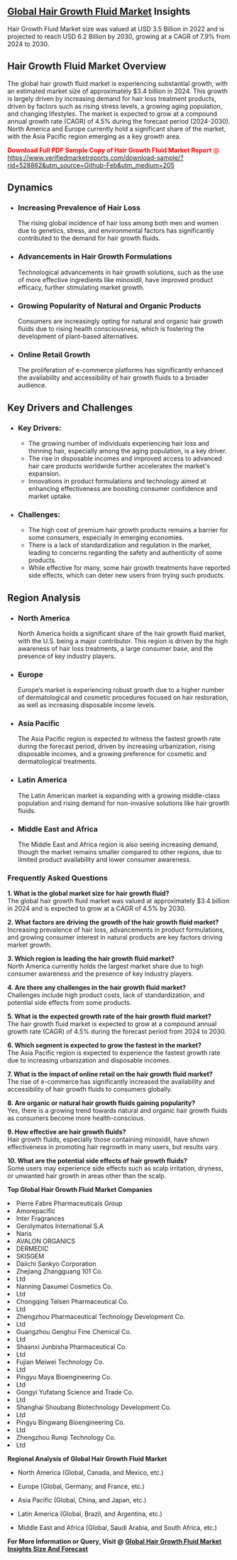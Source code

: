 <h2><a href="https://www.verifiedmarketreports.com/download-sample/?rid=528862&amp;utm_source=Github&amp;utm_medium=205" target="_blank">Global Hair Growth Fluid Market</a> Insights</h2><p>Hair Growth Fluid Market size was valued at USD 3.5 Billion in 2022 and is projected to reach USD 6.2 Billion by 2030, growing at a CAGR of 7.9% from 2024 to 2030.</p><p> <h2>Hair Growth Fluid Market Overview</h2> <p>The global hair growth fluid market is experiencing substantial growth, with an estimated market size of approximately $3.4 billion in 2024. This growth is largely driven by increasing demand for hair loss treatment products, driven by factors such as rising stress levels, a growing aging population, and changing lifestyles. The market is expected to grow at a compound annual growth rate (CAGR) of 4.5% during the forecast period (2024-2030). North America and Europe currently hold a significant share of the market, with the Asia Pacific region emerging as a key growth area. <p><span class=""><span style="color: #ff0000;"><strong>Download Full PDF Sample Copy of Hair Growth Fluid Market Report</strong> @ </span><a href="https://www.verifiedmarketreports.com/download-sample/?rid=528862&amp;utm_source=Github-Feb&amp;utm_medium=205" target="_blank">https://www.verifiedmarketreports.com/download-sample/?rid=528862&amp;utm_source=Github-Feb&amp;utm_medium=205</a></span></p></p> <h2>Dynamics</h2> <ul> <li><h3>Increasing Prevalence of Hair Loss</h3> The rising global incidence of hair loss among both men and women due to genetics, stress, and environmental factors has significantly contributed to the demand for hair growth fluids. </li> <li><h3>Advancements in Hair Growth Formulations</h3> Technological advancements in hair growth solutions, such as the use of more effective ingredients like minoxidil, have improved product efficacy, further stimulating market growth. </li> <li><h3>Growing Popularity of Natural and Organic Products</h3> Consumers are increasingly opting for natural and organic hair growth fluids due to rising health consciousness, which is fostering the development of plant-based alternatives. </li> <li><h3>Online Retail Growth</h3> The proliferation of e-commerce platforms has significantly enhanced the availability and accessibility of hair growth fluids to a broader audience. </li> </ul> <h2>Key Drivers and Challenges</h2> <ul> <li><h3>Key Drivers:</h3> <ul> <li>The growing number of individuals experiencing hair loss and thinning hair, especially among the aging population, is a key driver.</li> <li>The rise in disposable incomes and improved access to advanced hair care products worldwide further accelerates the market's expansion.</li> <li>Innovations in product formulations and technology aimed at enhancing effectiveness are boosting consumer confidence and market uptake.</li> </ul> </li> <li><h3>Challenges:</h3> <ul> <li>The high cost of premium hair growth products remains a barrier for some consumers, especially in emerging economies.</li> <li>There is a lack of standardization and regulation in the market, leading to concerns regarding the safety and authenticity of some products.</li> <li>While effective for many, some hair growth treatments have reported side effects, which can deter new users from trying such products.</li> </ul> </li> </ul> <h2>Region Analysis</h2> <ul> <li><h3>North America</h3> North America holds a significant share of the hair growth fluid market, with the U.S. being a major contributor. This region is driven by the high awareness of hair loss treatments, a large consumer base, and the presence of key industry players. </li> <li><h3>Europe</h3> Europe’s market is experiencing robust growth due to a higher number of dermatological and cosmetic procedures focused on hair restoration, as well as increasing disposable income levels. </li> <li><h3>Asia Pacific</h3> The Asia Pacific region is expected to witness the fastest growth rate during the forecast period, driven by increasing urbanization, rising disposable incomes, and a growing preference for cosmetic and dermatological treatments. </li> <li><h3>Latin America</h3> The Latin American market is expanding with a growing middle-class population and rising demand for non-invasive solutions like hair growth fluids. </li> <li><h3>Middle East and Africa</h3> The Middle East and Africa region is also seeing increasing demand, though the market remains smaller compared to other regions, due to limited product availability and lower consumer awareness.</li> </ul> <h3>Frequently Asked Questions</h3> <p><b>1. What is the global market size for hair growth fluid?</b><br> The global hair growth fluid market was valued at approximately $3.4 billion in 2024 and is expected to grow at a CAGR of 4.5% by 2030.</p> <p><b>2. What factors are driving the growth of the hair growth fluid market?</b><br> Increasing prevalence of hair loss, advancements in product formulations, and growing consumer interest in natural products are key factors driving market growth.</p> <p><b>3. Which region is leading the hair growth fluid market?</b><br> North America currently holds the largest market share due to high consumer awareness and the presence of key industry players.</p> <p><b>4. Are there any challenges in the hair growth fluid market?</b><br> Challenges include high product costs, lack of standardization, and potential side effects from some products.</p> <p><b>5. What is the expected growth rate of the hair growth fluid market?</b><br> The hair growth fluid market is expected to grow at a compound annual growth rate (CAGR) of 4.5% during the forecast period from 2024 to 2030.</p> <p><b>6. Which segment is expected to grow the fastest in the market?</b><br> The Asia Pacific region is expected to experience the fastest growth rate due to increasing urbanization and disposable incomes.</p> <p><b>7. What is the impact of online retail on the hair growth fluid market?</b><br> The rise of e-commerce has significantly increased the availability and accessibility of hair growth fluids to consumers globally.</p> <p><b>8. Are organic or natural hair growth fluids gaining popularity?</b><br> Yes, there is a growing trend towards natural and organic hair growth fluids as consumers become more health-conscious.</p> <p><b>9. How effective are hair growth fluids?</b><br> Hair growth fluids, especially those containing minoxidil, have shown effectiveness in promoting hair regrowth in many users, but results vary.</p> <p><b>10. What are the potential side effects of hair growth fluids?</b><br> Some users may experience side effects such as scalp irritation, dryness, or unwanted hair growth in areas other than the scalp.</p> </p><p><strong>Top Global Hair Growth Fluid Market Companies</strong></p><div data-test-id=""><p><li>Pierre Fabre Pharmaceuticals Group</li><li> Amorepacific</li><li> Inter Fragrances</li><li> Gerolymatos International S.A</li><li> Naris</li><li> AVALON ORGANICS</li><li> DERMEDIC</li><li> SKISGEM</li><li> Daiichi Sankyo Corporation</li><li> Zhejiang Zhangguang 101 Co.</li><li> Ltd</li><li> Nanning Daxumei Cosmetics Co.</li><li> Ltd</li><li> Chongqing Telsen Pharmaceutical Co.</li><li> Ltd</li><li> Zhengzhou Pharmaceutical Technology Development Co.</li><li> Ltd</li><li> Guangzhou Genghui Fine Chemical Co.</li><li> Ltd</li><li> Shaanxi Junbisha Pharmaceutical Co.</li><li> Ltd</li><li> Fujian Meiwei Technology Co.</li><li> Ltd</li><li> Pingyu Maya Bioengineering Co.</li><li> Ltd</li><li> Gongyi Yufatang Science and Trade Co.</li><li> Ltd</li><li> Shanghai Shoubang Biotechnology Development Co.</li><li> Ltd</li><li> Pingyu Bingwang Bioengineering Co.</li><li> Ltd</li><li> Zhengzhou Runqi Technology Co.</li><li> Ltd</li></p><div><strong>Regional Analysis of&nbsp;Global Hair Growth Fluid Market</strong></div><ul><li dir="ltr"><p dir="ltr">North America&nbsp;(Global, Canada, and Mexico, etc.)</p></li><li dir="ltr"><p dir="ltr">Europe (Global, Germany, and France, etc.)</p></li><li dir="ltr"><p dir="ltr">Asia Pacific&nbsp;(Global, China, and Japan, etc.)</p></li><li dir="ltr"><p dir="ltr">Latin America&nbsp;(Global, Brazil, and Argentina, etc.)</p></li><li dir="ltr">Middle East and Africa&nbsp;(Global, Saudi Arabia, and South Africa, etc.)</li></ul><p><strong>For More Information or Query, Visit @&nbsp;</strong><strong><a href="https://www.verifiedmarketreports.com/product/hair-growth-fluid-market/?utm_source=Github&amp;utm_medium=205" target="_blank">Global Hair Growth Fluid Market Insights Size And Forecast</a></strong></p></div>
